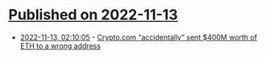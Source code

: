 # [Published on 2022-11-13](index.md)

* [2022-11-13, 02:10:05](https://news.ycombinator.com/item?id=33579258) - [Crypto.com “accidentally” sent $400M worth of ETH to a wrong address](https://twitter.com/mikeburgersburg/status/1591611423159111680)
